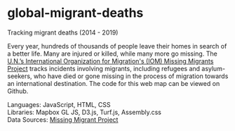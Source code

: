# global-migrant-deaths
Tracking migrant deaths (2014 - 2019)

Every year, hundreds of thousands of people leave their homes in search of a better life. Many are injured or killed, while many more go missing. The [U.N.’s International Organization for Migration's (IOM) Missing Migrants Project](https://missingmigrants.iom.int/) tracks incidents involving migrants, including refugees and asylum-seekers, who have died or gone missing in the process of migration towards an international destination. The code for this web map can be viewed on Github.

Languages: JavaScript, HTML, CSS\
Libraries: Mapbox GL JS, D3.js, Turf.js, Assembly.css\
Data Sources: [Missing Migrant Project](https://missingmigrants.iom.int/downloads)
